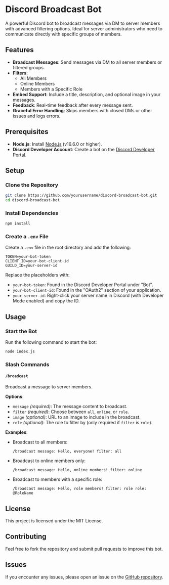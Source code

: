 
# Discord Broadcast Bot

A powerful Discord bot to broadcast messages via DM to server members with advanced filtering options. Ideal for server administrators who need to communicate directly with specific groups of members.

## Features

- **Broadcast Messages**: Send messages via DM to all server members or filtered groups.
- **Filters**:
  - All Members
  - Online Members
  - Members with a Specific Role
- **Embed Support**: Include a title, description, and optional image in your messages.
- **Feedback**: Real-time feedback after every message sent.
- **Graceful Error Handling**: Skips members with closed DMs or other issues and logs errors.

## Prerequisites

- **Node.js**: Install [Node.js](https://nodejs.org/) (v16.6.0 or higher).
- **Discord Developer Account**: Create a bot on the [Discord Developer Portal](https://discord.com/developers/applications).

## Setup

### Clone the Repository

```bash
git clone https://github.com/yourusername/discord-broadcast-bot.git
cd discord-broadcast-bot
```

### Install Dependencies

```bash
npm install
```

### Create a `.env` File

Create a `.env` file in the root directory and add the following:

```
TOKEN=your-bot-token
CLIENT_ID=your-bot-client-id
GUILD_ID=your-server-id
```

Replace the placeholders with:
- `your-bot-token`: Found in the Discord Developer Portal under "Bot".
- `your-bot-client-id`: Found in the "OAuth2" section of your application.
- `your-server-id`: Right-click your server name in Discord (with Developer Mode enabled) and copy the ID.

## Usage

### Start the Bot

Run the following command to start the bot:

```bash
node index.js
```

### Slash Commands

#### `/broadcast`

Broadcast a message to server members.

**Options**:
- `message` *(required)*: The message content to broadcast.
- `filter` *(required)*: Choose between `all`, `online`, or `role`.
- `image` *(optional)*: URL to an image to include in the broadcast.
- `role` *(optional)*: The role to filter by (only required if `filter` is `role`).

**Examples**:
- Broadcast to all members:
  ```
  /broadcast message: Hello, everyone! filter: all
  ```
- Broadcast to online members only:
  ```
  /broadcast message: Hello, online members! filter: online
  ```
- Broadcast to members with a specific role:
  ```
  /broadcast message: Hello, role members! filter: role role: @RoleName
  ```

## License

This project is licensed under the MIT License.

## Contributing

Feel free to fork the repository and submit pull requests to improve this bot.

## Issues

If you encounter any issues, please open an issue on the [GitHub repository](https://github.com/yourusername/discordbroadcast/issues).
